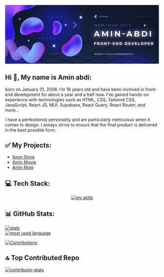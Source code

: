 <div align="center">
  <a href="https://github.com/aminabdiii"><img src="https://raw.githubusercontent.com/aminabdiii/aminabdiii/refs/heads/main/banner-min.png" alt="banner" /></a>
</div>


## Hi 👋, My name is Amin abdi:
born on January 31, 2006. I’m 18 years old and have been involved in front-end development for about a year and a half now. I’ve gained hands-on experience with technologies such as HTML, CSS, Tailwind CSS, JavaScript, React JS, MUI, Supabase, React Query, React Router, and more...

I have a perfectionist personality and am particularly meticulous when it comes to design. I always strive to ensure that the final product is delivered in the best possible form.


## ✅ My Projects:

<ul>
  <li>
    <a href="https://amin-store-xi.vercel.app">Amin Store</a>
  </li>
  <li>
    <a href="https://amin-movie.vercel.app">Amin Movie</a>
  </li>
  <li>
    <a href="https://amin-note.vercel.app">Amin Note</a>
  </li>
</ul>


## 💻 Tech Stack:

<div align="center">
  <a href="https://github.com/aminabdiii">
    <img src="https://skillicons.dev/icons?i=react,js,redux,html,css,tailwind,mongodb,postman,supabase,materialui,next&perline=9" alt="my skills" />
  </a>
</div>



## 📊 GitHub Stats:


  <a href="https://github.com/aminabdiii">
    <img src="https://github-readme-stats.vercel.app/api?username=aminabdiii&theme=aura&hide_border=true&include_all_commits=false&count_private=false" alt="stats" />
  </a> <br/>




  <a href="https://github.com/aminabdiii">
    <img src="https://github-readme-stats.vercel.app/api/top-langs/?username=aminabdiii&theme=aura&hide_border=true&include_all_commits=false&count_private=false&layout=compact" alt="most used language" />
  </a><br/>



<a href="https://github.com/aminabdiii"><img src="https://github-readme-streak-stats.herokuapp.com/?user=aminabdiii&theme=aura&hide_border=true" alt="Contributions" /></a><br/>

## 🔝 Top Contributed Repo

<a href="https://github.com/aminabdiii"><img src="https://github-contributor-stats.vercel.app/api?username=aminabdiii&limit=5&theme=aura&combine_all_yearly_contributions=true" alt="contributor-stats" /></a>
